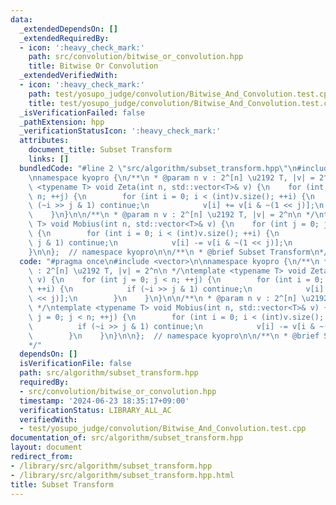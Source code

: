 ```yaml
---
data:
  _extendedDependsOn: []
  _extendedRequiredBy:
  - icon: ':heavy_check_mark:'
    path: src/convolution/bitwise_or_convolution.hpp
    title: Bitwise Or Convolution
  _extendedVerifiedWith:
  - icon: ':heavy_check_mark:'
    path: test/yosupo_judge/convolution/Bitwise_And_Convolution.test.cpp
    title: test/yosupo_judge/convolution/Bitwise_And_Convolution.test.cpp
  _isVerificationFailed: false
  _pathExtension: hpp
  _verificationStatusIcon: ':heavy_check_mark:'
  attributes:
    document_title: Subset Transform
    links: []
  bundledCode: "#line 2 \"src/algorithm/subset_transform.hpp\"\n#include <vector>\n\
    \nnamespace kyopro {\n/**\n * @param n v : 2^[n] \u2192 T, |v| = 2^n\n */\ntemplate\
    \ <typename T> void Zeta(int n, std::vector<T>& v) {\n    for (int j = 0; j <\
    \ n; ++j) {\n        for (int i = 0; i < (int)v.size(); ++i) {\n            if\
    \ (~i >> j & 1) continue;\n            v[i] += v[i & ~(1 << j)];\n        }\n\
    \    }\n}\n\n/**\n * @param n v : 2^[n] \u2192 T, |v| = 2^n\n */\ntemplate <typename\
    \ T> void Mobius(int n, std::vector<T>& v) {\n    for (int j = 0; j < n; ++j)\
    \ {\n        for (int i = 0; i < (int)v.size(); ++i) {\n            if (~i >>\
    \ j & 1) continue;\n            v[i] -= v[i & ~(1 << j)];\n        }\n    }\n\
    }\n\n};  // namespace kyopro\n\n/**\n * @brief Subset Transform\n*/\n"
  code: "#pragma once\n#include <vector>\n\nnamespace kyopro {\n/**\n * @param n v\
    \ : 2^[n] \u2192 T, |v| = 2^n\n */\ntemplate <typename T> void Zeta(int n, std::vector<T>&\
    \ v) {\n    for (int j = 0; j < n; ++j) {\n        for (int i = 0; i < (int)v.size();\
    \ ++i) {\n            if (~i >> j & 1) continue;\n            v[i] += v[i & ~(1\
    \ << j)];\n        }\n    }\n}\n\n/**\n * @param n v : 2^[n] \u2192 T, |v| = 2^n\n\
    \ */\ntemplate <typename T> void Mobius(int n, std::vector<T>& v) {\n    for (int\
    \ j = 0; j < n; ++j) {\n        for (int i = 0; i < (int)v.size(); ++i) {\n  \
    \          if (~i >> j & 1) continue;\n            v[i] -= v[i & ~(1 << j)];\n\
    \        }\n    }\n}\n\n};  // namespace kyopro\n\n/**\n * @brief Subset Transform\n\
    */"
  dependsOn: []
  isVerificationFile: false
  path: src/algorithm/subset_transform.hpp
  requiredBy:
  - src/convolution/bitwise_or_convolution.hpp
  timestamp: '2024-06-23 18:35:17+09:00'
  verificationStatus: LIBRARY_ALL_AC
  verifiedWith:
  - test/yosupo_judge/convolution/Bitwise_And_Convolution.test.cpp
documentation_of: src/algorithm/subset_transform.hpp
layout: document
redirect_from:
- /library/src/algorithm/subset_transform.hpp
- /library/src/algorithm/subset_transform.hpp.html
title: Subset Transform
---
```

